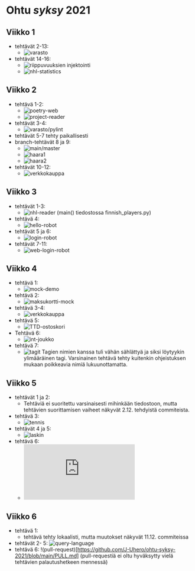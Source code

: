 # Ohtu *syksy* 2021
## Viikko 1
* tehtävät 2-13:
  - ![varasto](https://github.com/J-Uhero/ohtu-2021-viikko1)
* tehtävät 14-16:
  - ![riippuvuuksien injektointi](https://github.com/J-Uhero/ohtu-kevat-2021/tree/main/viikko1/riippuvuuksien-injektointi-1)
  - ![nhl-statistics](https://github.com/J-Uhero/ohtu-kevat-2021/tree/main/viikko1/nhl-statistics-1)

## Viikko 2
* tehtävä 1-2:
  - ![poetry-web](https://github.com/J-Uhero/ohtu-kevat-2021/tree/main/viikko2/poetry-web)
  - ![project-reader](https://github.com/J-Uhero/ohtu-kevat-2021/tree/main/viikko2/project-reader)
* tehtävät 3-4:
  - ![varasto/pylint](https://github.com/J-Uhero/ohtu-2021-viikko1)
* tehtävät 5-7 tehty paikallisesti
* branch-tehtävät 8 ja 9:
  - ![main/master](https://github.com/J-Uhero/ohtu-kevat-2021)
  - ![haara1](https://github.com/J-Uhero/ohtu-kevat-2021/tree/haara1)
  - ![haara2](https://github.com/J-Uhero/ohtu-kevat-2021/tree/haara2)
* tehtävät 10-12:
  - ![verkkokauppa](https://github.com/J-Uhero/ohtu-kevat-2021/tree/main/viikko2/verkkokauppa-1) 

## Viikko 3
* tehtävät 1-3:
   - ![nhl-reader](https://github.com/J-Uhero/ohtu-kevat-2021/tree/main/viikko3/nhl-reader) (main() tiedostossa finnish_players.py)
* tehtävä 4:
   - ![hello-robot](https://github.com/J-Uhero/ohtu-kevat-2021/tree/main/viikko3/hello-robot)
* tehtävät 5 ja 6:
   - ![login-robot](https://github.com/J-Uhero/ohtu-kevat-2021/tree/main/viikko3/login-robot)
* tehtävät 7-11:
   - ![web-login-robot](https://github.com/J-Uhero/ohtu-kevat-2021/tree/main/viikko3/web-login-robot)
 
 ## Viikko 4
 * tehtävä 1:
   - ![mock-demo](https://github.com/J-Uhero/ohtu-syksy-2021/tree/main/viikko4/mock-demo)
 * tehtävä 2:
   - ![maksukortti-mock](https://github.com/J-Uhero/ohtu-syksy-2021/tree/main/viikko4/maksukortti-mock)
 * tehtävä 3-4:
   - ![verkkokauppa](https://github.com/J-Uhero/ohtu-syksy-2021/tree/main/viikko4/verkkokauppa)
 * tehtävä 5:
   - ![TTD-ostoskori](https://github.com/J-Uhero/ohtu-syksy-2021/tree/main/viikko4/ttd-ostoskori)
 * Tehtävä 6:
   - ![int-joukko](https://github.com/J-Uhero/ohtu-syksy-2021/tree/main/viikko4/int-joukko)
 * tehtävä 7:
   - ![tagit](https://github.com/J-Uhero/ohtu-syksy-2021/tags) Tagien nimien kanssa tuli vähän sählättyä ja siksi löytyykin ylimääräinen tagi. Varsinainen tehtävä tehty kuitenkin ohjeistuksen mukaan poikkeavia nimiä lukuunottamatta.

## Viikko 5
* tehtävät 1 ja 2:
  - Tehtäviä ei suoritettu varsinaisesti mihinkään tiedostoon, mutta tehtävien suorittamisen vaiheet näkyvät 2.12. tehdyistä commiteista.
* tehtävä 3:
  - ![tennis](https://github.com/J-Uhero/ohtu-syksy-2021/tree/main/viikko5/tennis)
* tehtävät 4 ja 5:
  - ![laskin](https://github.com/J-Uhero/ohtu-syksy-2021/tree/main/viikko5/laskin)
* tehtävä 6:
  - ![retrospektiivi](https://github.com/J-Uhero/ohtu-syksy-2021/blob/main/retro.md)
 
 ## Viikko 6
 * tehtävä 1:
   - tehtävä tehty lokaalisti, mutta muutokset näkyvät 11.12. commiteissa
 * tehtävät 2- 5:
   ![query-language](https://github.com/J-Uhero/ohtu-syksy-2021/tree/main/viikko6/query-language)
 * tehtävä 6:
   !(pull-request)[https://github.com/J-Uhero/ohtu-syksy-2021/blob/main/PULL.md] (pull-requestiä ei oltu hyväksytty vielä tehtävien palautushetkeen mennessä)
